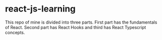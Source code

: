 # react-js-learning
This repo of mine is divided into three parts.
First part has the fundamentals of React. Second part has React Hooks and third has React Typescript concepts.
